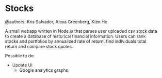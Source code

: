 Stocks
======
@authors: Kris Salvador, Alexa Greenberg, Kien Ho

A small webapp written in Node.js that parses user uploaded csv stock data to create a database of historical financial information. Users can rank stocks and portfolios by annualized rate of return, find individuals total return and compare stock quotes. 

Possible to do: 
- Update UI
  - Google analytics graphs
